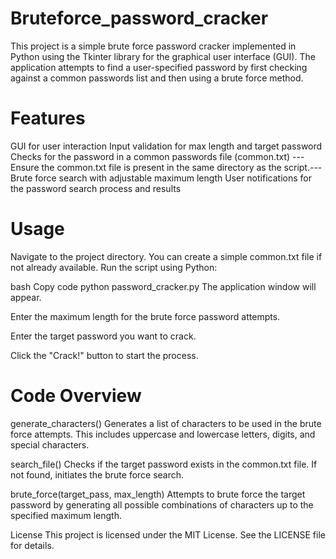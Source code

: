 # Bruteforce_password_cracker
This project is a simple brute force password cracker implemented in Python using the Tkinter library for the graphical user interface (GUI). The application attempts to find a user-specified password by first checking against a common passwords list and then using a brute force method.

# Features
GUI for user interaction
Input validation for max length and target password
Checks for the password in a common passwords file (common.txt)
---Ensure the common.txt file is present in the same directory as the script.---
Brute force search with adjustable maximum length
User notifications for the password search process and results

# Usage
Navigate to the project directory.
You can create a simple common.txt file if not already available.
Run the script using Python:

bash
Copy code
python password_cracker.py
The application window will appear.

Enter the maximum length for the brute force password attempts.

Enter the target password you want to crack.

Click the "Crack!" button to start the process.

# Code Overview
generate_characters()
Generates a list of characters to be used in the brute force attempts. This includes uppercase and lowercase letters, digits, and special characters.

search_file()
Checks if the target password exists in the common.txt file. If not found, initiates the brute force search.

brute_force(target_pass, max_length)
Attempts to brute force the target password by generating all possible combinations of characters up to the specified maximum length.

License
This project is licensed under the MIT License. See the LICENSE file for details.



